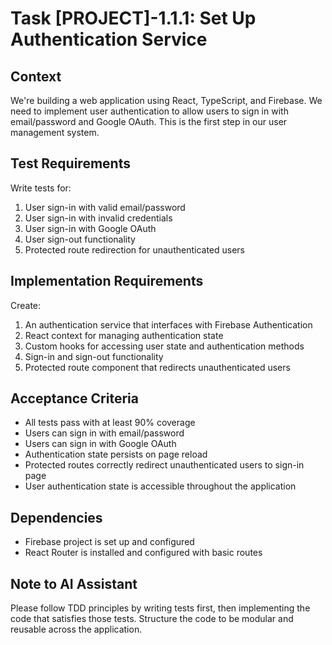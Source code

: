 # Task [PROJECT]-1.1.1: Set Up Authentication Service

## Context
We're building a web application using React, TypeScript, and Firebase. We need to implement user authentication to allow users to sign in with email/password and Google OAuth. This is the first step in our user management system.

## Test Requirements
Write tests for:
1. User sign-in with valid email/password
2. User sign-in with invalid credentials
3. User sign-in with Google OAuth
4. User sign-out functionality
5. Protected route redirection for unauthenticated users

## Implementation Requirements
Create:
1. An authentication service that interfaces with Firebase Authentication
2. React context for managing authentication state
3. Custom hooks for accessing user state and authentication methods
4. Sign-in and sign-out functionality
5. Protected route component that redirects unauthenticated users

## Acceptance Criteria
- All tests pass with at least 90% coverage
- Users can sign in with email/password
- Users can sign in with Google OAuth
- Authentication state persists on page reload
- Protected routes correctly redirect unauthenticated users to sign-in page
- User authentication state is accessible throughout the application

## Dependencies
- Firebase project is set up and configured
- React Router is installed and configured with basic routes

## Note to AI Assistant
Please follow TDD principles by writing tests first, then implementing the code that satisfies those tests. Structure the code to be modular and reusable across the application.